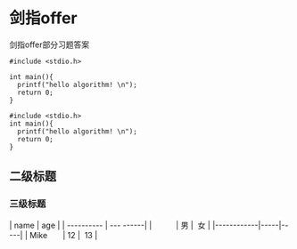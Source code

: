 # 剑指offer
剑指offer部分习题答案

```
#include <stdio.h>
    
int main(){
  printf("hello algorithm! \n");
  return 0;
}
```
    
    #include <stdio.h>
    int main(){
      printf("hello algorithm! \n");
      return 0;
    }
## 二级标题
### 三级标题

|    name    | age       |
| ---------- | --- ------|
|            |  男 |  女 |
|------------|-----|-----|
| Mike       |  12 |  13 |
